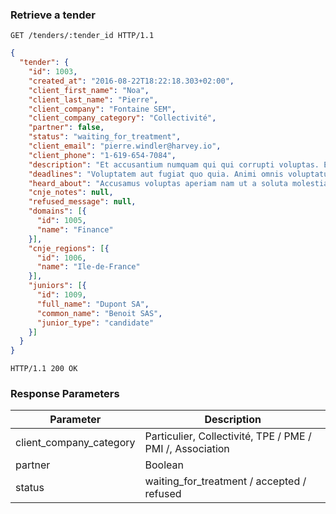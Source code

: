 ### Retrieve a tender

```http
GET /tenders/:tender_id HTTP/1.1
```

```json
{
  "tender": {
    "id": 1003,
    "created_at": "2016-08-22T18:22:18.303+02:00",
    "client_first_name": "Noa",
    "client_last_name": "Pierre",
    "client_company": "Fontaine SEM",
    "client_company_category": "Collectivité",
    "partner": false,
    "status": "waiting_for_treatment",
    "client_email": "pierre.windler@harvey.io",
    "client_phone": "1-619-654-7084",
    "description": "Et accusantium numquam qui qui corrupti voluptas. Est officia accusamus et sunt eius perspiciatis. Quibusdam magnam expedita eum fugiat aut odit dolores. Velit ipsa reiciendis vel. Nihil enim qui omnis architecto ipsum consequatur.",
    "deadlines": "Voluptatem aut fugiat quo quia. Animi omnis voluptatum et dolore. Quod mollitia et.",
    "heard_about": "Accusamus voluptas aperiam nam ut a soluta molestias.",
    "cnje_notes": null,
    "refused_message": null,
    "domains": [{
      "id": 1005,
      "name": "Finance"
    }],
    "cnje_regions": [{
      "id": 1006,
      "name": "Ile-de-France"
    }],
    "juniors": [{
      "id": 1009,
      "full_name": "Dupont SA",
      "common_name": "Benoit SAS",
      "junior_type": "candidate"
    }]
  }
}
```

```http
HTTP/1.1 200 OK
```

### Response Parameters

Parameter               | Description
----------------------- | ------
client_company_category | Particulier, Collectivité, TPE / PME / PMI /, Association 
partner                 | Boolean
status                  | waiting_for_treatment / accepted / refused